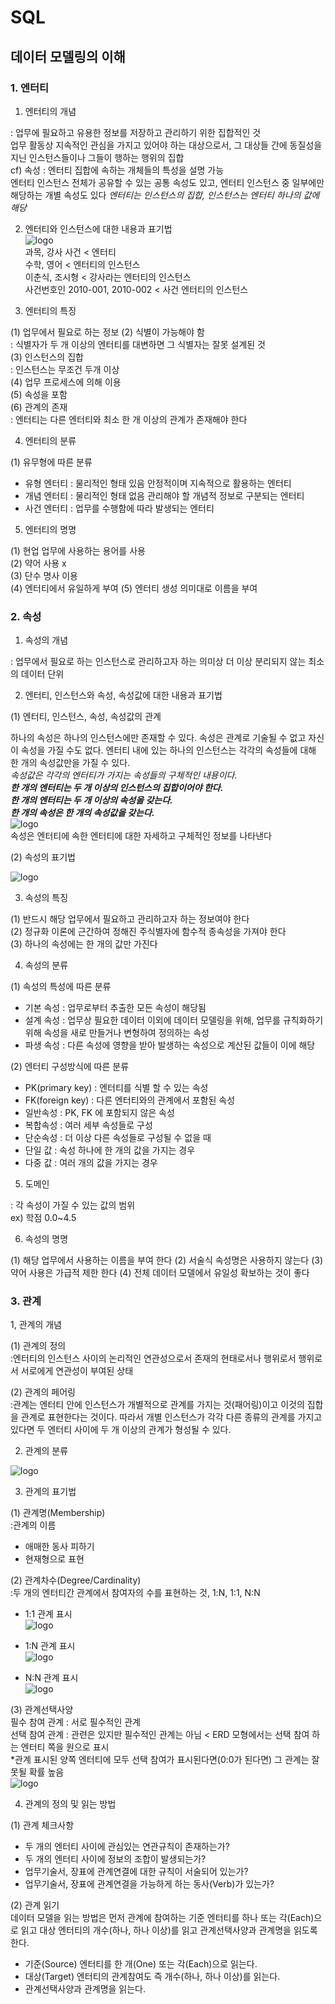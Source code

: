 # SQL  

## 데이터 모델링의 이해  
  
### 1. 엔터티  
1. 엔터티의 개념  
  
: 업무에 필요하고 유용한 정보를 저장하고 관리하기 위한 집합적인 것  
업무 활동상 지속적인 관심을 가지고 있어야 하는 대상으로서, 그 대상들 간에 동질성을 지닌 인스턴스들이나 그들이 행하는 행위의 집합  
cf) 속성 : 엔터티 집합에 속하는 개체들의 특성을 설명 가능  
엔터티 인스턴스 전체가 공유할 수 있는 공통 속성도 있고, 엔터티 인스턴스 중 일부에만 해당하는 개별 속성도 있다
*엔터티는 인스턴스의 집합, 인스턴스는 엔터티 하나의 값에 해당*  
 
  2. 엔터티와 인스턴스에 대한 내용과  표기법  
 ![logo](http://www.dbguide.net/publishing/img/knowledge/SQL_023.jpg)  
 과목, 강사 사건 < 엔터티  
 수학, 영어 < 엔터티의 인스턴스  
 이춘식, 조시형 < 강사라는 엔터티의 인스턴스  
 사건번호인 2010-001, 2010-002 < 사건 엔터티의 인스턴스  
  
3. 엔터티의 특징  
  
(1) 업무에서 필요로 하는 정보
(2) 식별이 가능해야 함  
: 식별자가 두 개 이상의 엔터티를 대변하면 그 식별자는 잘못 설계된 것  
(3) 인스턴스의 집합  
: 인스턴스는 무조건 두개 이상  
(4) 업무 프로세스에 의해 이용  
(5) 속성을 포함  
(6) 관계의 존재  
: 엔터티는 다른 엔터티와 최소 한 개 이상의 관계가 존재해야 한다  
  
4. 엔터티의 분류  
  
(1) 유무형에 따른 분류  
- 유형 엔터티 : 물리적인 형태 있음 안정적이며 지속적으로 활용하는 엔터티  
- 개념 엔터티 : 물리적인 형태 없음 관리해야 할 개념적 정보로 구분되는 엔터티  
- 사건 엔터티 : 업무를 수행함에 따라 발생되는 엔터티  
  
5. 엔터티의 명명  
  
(1) 현업 업무에 사용하는 용어를 사용  
(2) 약어 사용 x  
(3) 단수 명사 이용  
(4) 엔터티에서 유일하게 부여 
(5) 엔터티 생성 의미대로 이름을 부여  
  
  
### 2. 속성  
  
1. 속성의 개념  
  
: 업무에서 필요로 하는 인스턴스로 관리하고자 하는 의미상 더 이상 분리되지 않는 최소의 데이터 단위

2. 엔터티, 인스턴스와 속성, 속성값에 대한 내용과 표기법  
  
(1) 엔터티, 인스턴스, 속성, 속성값의 관계  
  
하나의 속성은 하나의 인스턴스에만 존재할 수 있다. 속성은 관계로 기술될 수 없고 자신이 속성을 가질 수도 없다. 엔터티 내에 있는 하나의 인스턴스는 각각의 속성들에 대해 한 개의 속성값만을 가질 수 있다.  
*속성값은 각각의 엔터티가 가지는 속성들의 구체적인 내용이다.*  
***한 개의 엔터티는 두 개 이상의 인스턴스의 집합이어야 한다.***  
***한 개의 엔터티는 두 개 이상의 속성을 갖는다.***  
***한 개의 속성은 한 개의 속성값을 갖는다.***  
![logo](http://www.dbguide.net/publishing/img/knowledge/SQL_033.jpg)  
속성은 엔터티에 속한 엔터티에 대한 자세하고 구체적인 정보를 나타낸다  
  
(2) 속성의 표기법  
  
![logo](http://www.dbguide.net/publishing/img/knowledge/SQL_034.jpg)
  
   
 3. 속성의 특징
  
(1) 반드시 해당 업무에서 필요하고 관리하고자 하는 정보여야 한다  
(2) 정규화 이론에 근간하여 정해진 주식별자에 함수적 종속성을 가져야 한다  
(3) 하나의 속성에는 한 개의 값만 가진다  
  
 4. 속성의 분류  
   
 (1) 속성의 특성에 따른 분류  
- 기본 속성 : 업무로부터 추출한 모든 속성이 해당됨  
- 설계 속성 : 업무상 필요한 데이터 이외에 데이터 모델링을 위해, 업무를 규칙화하기 위해 속성을 새로 만들거나 변형하여 정의하는 속성  
- 파생 속성 : 다른 속성에 영향을 받아 발생하는 속성으로 계산된 값들이 이에 해당  
   
 (2) 엔터티 구성방식에 따른 분류  
   
- PK(primary key) : 엔터티를 식별 할 수 있는 속성  
- FK(foreign key) : 다른 엔터티와의 관계에서 포함된 속성  
- 일반속성 : PK, FK 에 포함되지 않은 속성  
- 복합속성 : 여러 세부 속성들로 구성  
- 단순속성 : 더 이상 다른 속성들로 구성될 수 없을 때  
- 단일 값 : 속성 하나에 한 개의 값을 가지는 경우  
- 다중 값 : 여러 개의 값을 가지는 경우  
  
5. 도메인
   
: 각 속성이 가질 수 있는 값의 범위  
ex) 학점 0.0~4.5  
  
6. 속성의 명명  
  
(1) 해당 업무에서 사용하는 이름을 부여 한다
(2) 서술식 속성명은 사용하지 않는다
(3) 약어 사용은 가급적 제한 한다
(4) 전체 데이터 모델에서 유일성 확보하는 것이 좋다
 
### 3. 관계  
  
1, 관계의 개념  
  
(1) 관계의 정의  
:엔터티의 인스턴스 사이의 논리적인 연관성으로서 존재의 현태로서나 행위로서 행위로서 서로에게 연관성이 부여된 상태  
  
(2) 관계의 페어링  
:관계는 엔터티 안에 인스턴스가 개별적으로 관계를 가지는 것(패어링)이고 이것의 집합을 관계로 표현한다는 것이다. 따라서 개별 인스턴스가 각각 다른 종류의 관계를 가지고 있다면 두 엔터티 사이에 두 개 이상의 관계가 형성될 수 있다.  
  
2. 관계의 분류  
  
![logo](http://www.dbguide.net/publishing/img/knowledge/SQL_040.jpg)
  
3. 관계의 표기법  
  
(1) 관계명(Membership)  
:관계의 이름  
- 애매한 동사 피하기  
- 현재형으로 표현  
  
(2) 관계차수(Degree/Cardinality)  
:두 개의 엔터티간 관계에서 참여자의 수를 표현하는 것, 1:N, 1:1, N:N  
- 1:1 관계 표시  
![logo](http://www.dbguide.net/publishing/img/knowledge/SQL_042.jpg)  
  
- 1:N 관계 표시  
![logo](http://www.dbguide.net/publishing/img/knowledge/SQL_043.jpg)  
  
- N:N 관계 표시  
![logo](http://www.dbguide.net/publishing/img/knowledge/SQL_044.jpg)  
  
(3) 관계선택사양  
필수 참여 관계 : 서로 필수적인 관계  
선택 참여 관계 : 관련은 있지만 필수적인 관계는 아님 < ERD 모형에서는 선택 참여 하는 엔터티 쪽을 원으로 표시  
*관계 표시된 양쪽 엔터티에 모두 선택 참여가 표시된다면(0:0가 된다면) 그 관계는 잘못될 확률 높음  
![logo](http://www.dbguide.net/publishing/img/knowledge/SQL_046.jpg)  
  
4. 관계의 정의 및 읽는 방법  
  
(1) 관계 체크사항  
-   두 개의 엔터티 사이에 관심있는 연관규칙이 존재하는가?
-   두 개의 엔터티 사이에 정보의 조합이 발생되는가?
-   업무기술서, 장표에 관계연결에 대한 규칙이 서술되어 있는가?
-   업무기술서, 장표에 관계연결을 가능하게 하는 동사(Verb)가 있는가?

(2) 관계 읽기  
데이터 모델을 읽는 방법은 먼저 관계에 참여하는 기준 엔터티를 하나 또는 각(Each)으로 읽고 대상 엔터티의 개수(하나, 하나 이상)를 읽고 관계선택사양과 관계명을 읽도록 한다.

-   기준(Source) 엔터티를 한 개(One) 또는 각(Each)으로 읽는다.
-   대상(Target) 엔터티의 관계참여도 즉 개수(하나, 하나 이상)를 읽는다.
-   관계선택사양과 관계명을 읽는다.
